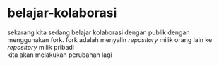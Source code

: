 # belajar-kolaborasi
sekarang kita sedang belajar kolaborasi dengan publik dengan menggunakan fork.
fork adalah menyalin *repository* milik orang lain ke *repository* milik pribadi  
kita akan melakukan perubahan lagi


